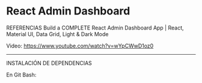 # React Admin Dashboard
REFERENCIAS
Build a COMPLETE React Admin Dashboard App | React, Material UI, Data Grid, Light & Dark Mode

Video: https://www.youtube.com/watch?v=wYpCWwD1oz0

--------------------------------------------------------------------------------------------------------------------------------

INSTALACIÓN DE DEPENDENCIAS

En Git Bash:


